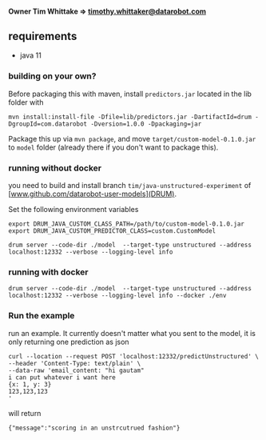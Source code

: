 #### Owner Tim Whittake => timothy.whittaker@datarobot.com

## requirements 

* java 11

### building on your own? 

Before packaging this with maven, install `predictors.jar` located in the lib folder with 

`mvn install:install-file -Dfile=lib/predictors.jar -DartifactId=drum -DgroupId=com.datarobot -Dversion=1.0.0 -Dpackaging=jar`

Package this up via `mvn package`, and move `target/custom-model-0.1.0.jar` to `model` folder (already there if you don't want to package this).  

### running without docker

you need to build and install branch `tim/java-unstructured-experiment` of [www.github.com/datarobot-user-models](DRUM). 

Set the following environment variables 

```
export DRUM_JAVA_CUSTOM_CLASS_PATH=/path/to/custom-model-0.1.0.jar
export DRUM_JAVA_CUSTOM_PREDICTOR_CLASS=custom.CustomModel
```

`drum server --code-dir ./model  --target-type unstructured --address localhost:12332 --verbose --logging-level info`

### running with docker

`drum server --code-dir ./model  --target-type unstructured --address localhost:12332 --verbose --logging-level info --docker ./env`

### Run the example

run an example.  It currently doesn't matter what you sent to the model, it is only returning one prediction as json

```
curl --location --request POST 'localhost:12332/predictUnstructured' \
--header 'Content-Type: text/plain' \
--data-raw 'email_content: "hi gautam"
i can put whatever i want here
{x: 1, y: 3}
123,123,123
'
```

will return 

`{"message":"scoring in an unstrcutrued fashion"}`
